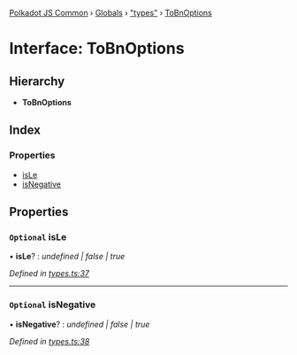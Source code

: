 [Polkadot JS Common](../README.md) › [Globals](../globals.md) › ["types"](../modules/_types_.md) › [ToBnOptions](_types_.tobnoptions.md)

# Interface: ToBnOptions

## Hierarchy

* **ToBnOptions**

## Index

### Properties

* [isLe](_types_.tobnoptions.md#optional-isle)
* [isNegative](_types_.tobnoptions.md#optional-isnegative)

## Properties

### `Optional` isLe

• **isLe**? : *undefined | false | true*

*Defined in [types.ts:37](https://github.com/polkadot-js/common/blob/87228149/packages/util/src/types.ts#L37)*

___

### `Optional` isNegative

• **isNegative**? : *undefined | false | true*

*Defined in [types.ts:38](https://github.com/polkadot-js/common/blob/87228149/packages/util/src/types.ts#L38)*
